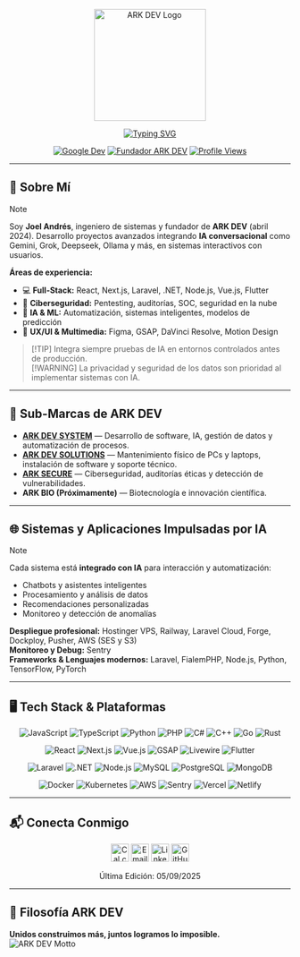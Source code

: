 <p align="center">
  <img src="https://arkdev.pages.dev/src/1001136218removebgpreview.png" alt="ARK DEV Logo" width="200" />
</p>

<p align="center">
  <a href="https://git.io/typing-svg">
    <img src="https://readme-typing-svg.herokuapp.com?font=Fira+Code&weight=700&size=34&duration=3000&pause=5000&color=1E3A8A&center=true&vCenter=true&width=1000&lines=%C2%A1Hola%2C+soy+Joel+Andres!" alt="Typing SVG" />
  </a>
</p>

<p align="center">
  <a href="http://g.dev/ark_dev"><img src="https://img.shields.io/badge/Google%20Dev-1E3A8A?logo=google&style=for-the-badge" alt="Google Dev" /></a>
  <a href="https://arkdev.pages.dev/nosotros"><img src="https://img.shields.io/badge/ARK%20DEV-CEO-1E3A8A?logo=about-dot-me&style=for-the-badge" alt="Fundador ARK DEV" /></a>
  <a href="https://github.com/ark-dev"><img src="https://komarev.com/ghpvc/?username=ark-dev&color=1E3A8A&style=for-the-badge&label=Vistas" alt="Profile Views" /></a>
</p>

---

## 🚀 Sobre Mí

> [!NOTE]  
> Soy **Joel Andrés**, ingeniero de sistemas y fundador de **ARK DEV** (abril 2024). Desarrollo proyectos avanzados integrando **IA conversacional** como Gemini, Grok, Deepseek, Ollama y más, en sistemas interactivos con usuarios.  

**Áreas de experiencia:**
- 💻 **Full-Stack:** React, Next.js, Laravel, .NET, Node.js, Vue.js, Flutter  
- 🔐 **Ciberseguridad:** Pentesting, auditorías, SOC, seguridad en la nube  
- 🤖 **IA & ML:** Automatización, sistemas inteligentes, modelos de predicción  
- 🎨 **UX/UI & Multimedia:** Figma, GSAP, DaVinci Resolve, Motion Design  

> [!TIP] Integra siempre pruebas de IA en entornos controlados antes de producción.  
> [!WARNING] La privacidad y seguridad de los datos son prioridad al implementar sistemas con IA.

---

## 🌟 Sub-Marcas de ARK DEV

- [**ARK DEV SYSTEM**](https://arkdev.pages.dev/nosotros) — Desarrollo de software, IA, gestión de datos y automatización de procesos.  
- [**ARK DEV SOLUTIONS**](https://arkdev.pages.dev/ark_dev_solutions) — Mantenimiento físico de PCs y laptops, instalación de software y soporte técnico.  
- [**ARK SECURE**](https://arkdev.pages.dev/ark_secure) — Ciberseguridad, auditorías éticas y detección de vulnerabilidades.  
- **ARK BIO (Próximamente)** — Biotecnología e innovación científica.

---

## 🌐 Sistemas y Aplicaciones Impulsadas por IA

> [!NOTE]  
> Cada sistema está **integrado con IA** para interacción y automatización:  
> - Chatbots y asistentes inteligentes  
> - Procesamiento y análisis de datos  
> - Recomendaciones personalizadas  
> - Monitoreo y detección de anomalías  

**Despliegue profesional:** Hostinger VPS, Railway, Laravel Cloud, Forge, Dockploy, Pusher, AWS (SES y S3)  
**Monitoreo y Debug:** Sentry  
**Frameworks & Lenguajes modernos:** Laravel, FialemPHP, Node.js, Python, TensorFlow, PyTorch  

---

## 🖥️ Tech Stack & Plataformas

<p align="center">
  <!-- Lenguajes y Frameworks -->
  <img alt="JavaScript" src="https://img.shields.io/badge/JavaScript-F7DF1E?logo=javascript&style=for-the-badge" />
  <img alt="TypeScript" src="https://img.shields.io/badge/TypeScript-3178C6?logo=typescript&style=for-the-badge" />
  <img alt="Python" src="https://img.shields.io/badge/Python-3670A0?logo=python&style=for-the-badge" />
  <img alt="PHP" src="https://img.shields.io/badge/PHP-777BB4?logo=php&style=for-the-badge" />
  <img alt="C#" src="https://img.shields.io/badge/C%23-239120?logo=csharp&style=for-the-badge" />
  <img alt="C++" src="https://img.shields.io/badge/C%2B%2B-00599C?logo=cplusplus&style=for-the-badge" />
  <img alt="Go" src="https://img.shields.io/badge/Go-00ADD8?logo=go&style=for-the-badge" />
  <img alt="Rust" src="https://img.shields.io/badge/Rust-000000?logo=rust&style=for-the-badge" />
</p>

<p align="center">
  <!-- Frontend & Animations -->
  <img alt="React" src="https://img.shields.io/badge/React-61DAFB?logo=react&style=for-the-badge" />
  <img alt="Next.js" src="https://img.shields.io/badge/Next.js-000000?logo=next.js&style=for-the-badge" />
  <img alt="Vue.js" src="https://img.shields.io/badge/Vue.js-35495E?logo=vuedotjs&style=for-the-badge" />
  <img alt="GSAP" src="https://img.shields.io/badge/GSAP-88CE02?logo=greensock&style=for-the-badge" />
  <img alt="Livewire" src="https://img.shields.io/badge/Livewire-1E3A8A?logo=laravel&style=for-the-badge" />
  <img alt="Flutter" src="https://img.shields.io/badge/Flutter-02569B?logo=flutter&style=for-the-badge" />
</p>

<p align="center">
  <!-- Backend & Databases -->
  <img alt="Laravel" src="https://img.shields.io/badge/Laravel-1E3A8A?logo=laravel&style=for-the-badge" />
  <img alt=".NET" src="https://img.shields.io/badge/.NET-5C2D91?logo=.net&style=for-the-badge" />
  <img alt="Node.js" src="https://img.shields.io/badge/Node.js-339933?logo=node-dot-js&style=for-the-badge" />
  <img alt="MySQL" src="https://img.shields.io/badge/MySQL-4479A1?logo=mysql&style=for-the-badge" />
  <img alt="PostgreSQL" src="https://img.shields.io/badge/PostgreSQL-4169E1?logo=postgresql&style=for-the-badge" />
  <img alt="MongoDB" src="https://img.shields.io/badge/MongoDB-47A248?logo=mongodb&style=for-the-badge" />
</p>

<p align="center">
  <!-- DevOps & Cloud -->
  <img alt="Docker" src="https://img.shields.io/badge/Docker-2496ED?logo=docker&style=for-the-badge" />
  <img alt="Kubernetes" src="https://img.shields.io/badge/Kubernetes-326CE5?logo=kubernetes&style=for-the-badge" />
  <img alt="AWS" src="https://img.shields.io/badge/AWS-232F3E?logo=amazonaws&style=for-the-badge" />
  <img alt="Sentry" src="https://img.shields.io/badge/Sentry-000000?logo=sentry&style=for-the-badge" />
  <img alt="Vercel" src="https://img.shields.io/badge/Vercel-000000?logo=vercel&style=for-the-badge" />
  <img alt="Netlify" src="https://img.shields.io/badge/Netlify-00C7B7?logo=netlify&style=for-the-badge" />
</p>

---

## 📬 Conecta Conmigo

<p align="center">
  <a href="https://cal.com/ark-dev" title="Agendar reunión"><img src="https://img.icons8.com/windows/48/1E3A8A/appointment-reminders--v1.png" width="32" alt="Cal.com" /></a>
  <a href="mailto:arkdev77@gmail.com" title="Email"><img src="https://img.icons8.com/windows/48/1E3A8A/new-post.png" width="32" alt="Email" /></a>
  <a href="https://www.linkedin.com/in/joel-andres-c-090078345" title="LinkedIn" target="_blank" rel="noopener noreferrer"><img src="https://img.icons8.com/windows/48/1E3A8A/linkedin.png" width="32" alt="LinkedIn" /></a>
  <a href="https://github.com/ark-dev" title="GitHub"><img src="https://img.icons8.com/windows/48/1E3A8A/github.png" width="32" alt="GitHub" /></a>
</p>

<p align="center">Última Edición: 05/09/2025</p>

---

## 🌟 Filosofía ARK DEV
**Unidos construimos más, juntos logramos lo imposible.**  
![ARK DEV Motto](https://github.com/user-attachments/assets/b8e00f4e-8192-46d3-9943-ad7d970a6a45)
